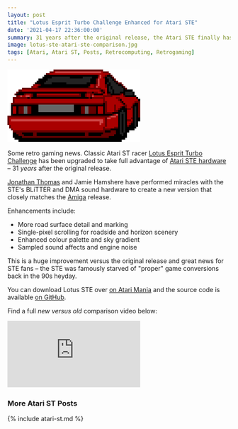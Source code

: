 ```yaml
---
layout: post
title: "Lotus Esprit Turbo Challenge Enhanced for Atari STE"
date: '2021-04-17 22:36:00:00'
summary: 31 years after the original release, the Atari STE finally has the upgraded port it always deserved ...
image: lotus-ste-atari-ste-comparison.jpg
tags: [Atari, Atari ST, Posts, Retrocomputing, Retrogaming]
---
```


![](/img/posts/lotus-ste-lotus-esprit-turbo-challenge-car-atari-st.png)

Some retro gaming news. Classic Atari ST racer <a href="https://en.wikipedia.org/wiki/Lotus_(video_game_series)" target="_blank">Lotus Esprit Turbo Challenge</a> has been upgraded to take full advantage of <a href="https://en.wikipedia.org/wiki/Atari_ST#STE_models" target="_blank">Atari STE hardware</a> – 31 *years* after the original release.

<a href="https://twitter.com/RetroRacing" target="_blank">Jonathan Thomas</a> and Jamie Hamshere have performed miracles with the STE's BLiTTER and DMA sound hardware to create a new version that closely matches the <a href="https://en.wikipedia.org/wiki/Amiga" target="_blank">Amiga</a> release.

Enhancements include:

* More road surface detail and marking
* Single-pixel scrolling for roadside and horizon scenery
* Enhanced colour palette and sky gradient
* Sampled sound affects and engine noise

This is a huge improvement versus the original release and great news for STE fans – the STE was famously starved of "proper" game conversions back in the 90s heyday.

You can download Lotus STE over <a href="http://www.atarimania.com/game-atari-st-lotus-esprit-turbo-challenge-ste_37660.html" target="_blank">on Atari Mania</a> and the source code is available <a href="https://github.com/jonathanopalise/lotus-ste" target="_blank">on GitHub</a>.

Find a full *new versus old* comparison video below:

<div class="youtube-container">
<iframe src="https://www.youtube.com/embed/-gqdpt5siYk?rel=0" 
frameborder="0" allowfullscreen class="youtube-video"></iframe>
</div> 


### More Atari ST Posts
 
{% include atari-st.md %}







